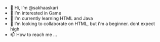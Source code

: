 - 👋 Hi, I’m @sakhaaskari
- 👀 I’m interested in Game
- 🌱 I’m currently learning HTML and Java
- 💞️ I’m looking to collaborate on HTML, but i'm a beginner. dont expect high
- 📫 How to reach me ...

<!---
sakhaaskari/sakhaaskari is a ✨ special ✨ repository because its `README.md` (this file) appears on your GitHub profile.
You can click the Preview link to take a look at your changes.
--->
